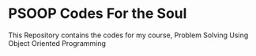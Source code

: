 # PSOOP Codes For the Soul
This Repository contains the codes for my course, Problem Solving Using Object Oriented Programming
